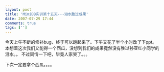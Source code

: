 ```yaml
---
layout: post
title: 'MiniDB实训第十五天---泪水胜过成果'
date: 2007-07-29 17:44
comments: true
tags: ['']
---
```


今天上午不断的修补bug，终于可以跑起来了。下午又花了半个小时改了下ppt。本想着这次我们又能得一个西瓜，没想到我们的成果竟然没有胜过孙亚红小同学的泪水。。
不过同情一下吧，毕竟人家哭了。。。

下次一定要拿个西瓜。。。。

